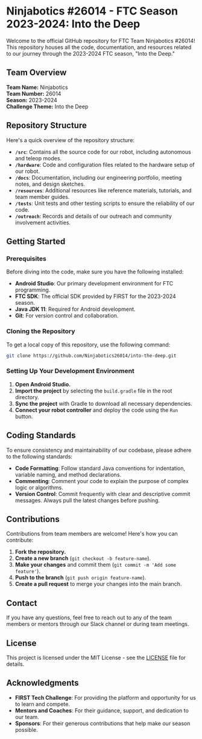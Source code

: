 # Ninjabotics #26014 - FTC Season 2023-2024: Into the Deep

Welcome to the official GitHub repository for FTC Team Ninjabotics #26014! This repository houses all the code, documentation, and resources related to our journey through the 2023-2024 FTC season, "Into the Deep."

## Team Overview

**Team Name:** Ninjabotics  
**Team Number:** 26014  
**Season:** 2023-2024  
**Challenge Theme:** Into the Deep

## Repository Structure

Here's a quick overview of the repository structure:

- **`/src`**: Contains all the source code for our robot, including autonomous and teleop modes.
- **`/hardware`**: Code and configuration files related to the hardware setup of our robot.
- **`/docs`**: Documentation, including our engineering portfolio, meeting notes, and design sketches.
- **`/resources`**: Additional resources like reference materials, tutorials, and team member guides.
- **`/tests`**: Unit tests and other testing scripts to ensure the reliability of our code.
- **`/outreach`**: Records and details of our outreach and community involvement activities.

## Getting Started

### Prerequisites

Before diving into the code, make sure you have the following installed:

- **Android Studio**: Our primary development environment for FTC programming.
- **FTC SDK**: The official SDK provided by FIRST for the 2023-2024 season.
- **Java JDK 11**: Required for Android development.
- **Git**: For version control and collaboration.

### Cloning the Repository

To get a local copy of this repository, use the following command:

```bash
git clone https://github.com/Ninjabotics26014/into-the-deep.git
```

### Setting Up Your Development Environment

1. **Open Android Studio.**
2. **Import the project** by selecting the `build.gradle` file in the root directory.
3. **Sync the project** with Gradle to download all necessary dependencies.
4. **Connect your robot controller** and deploy the code using the `Run` button.

## Coding Standards

To ensure consistency and maintainability of our codebase, please adhere to the following standards:

- **Code Formatting**: Follow standard Java conventions for indentation, variable naming, and method declarations.
- **Commenting**: Comment your code to explain the purpose of complex logic or algorithms.
- **Version Control**: Commit frequently with clear and descriptive commit messages. Always pull the latest changes before pushing.

## Contributions

Contributions from team members are welcome! Here's how you can contribute:

1. **Fork the repository.**
2. **Create a new branch** (`git checkout -b feature-name`).
3. **Make your changes** and commit them (`git commit -m 'Add some feature'`).
4. **Push to the branch** (`git push origin feature-name`).
5. **Create a pull request** to merge your changes into the main branch.

## Contact

If you have any questions, feel free to reach out to any of the team members or mentors through our Slack channel or during team meetings.

## License

This project is licensed under the MIT License - see the [LICENSE](LICENSE) file for details.

## Acknowledgments

- **FIRST Tech Challenge**: For providing the platform and opportunity for us to learn and compete.
- **Mentors and Coaches**: For their guidance, support, and dedication to our team.
- **Sponsors**: For their generous contributions that help make our season possible.
